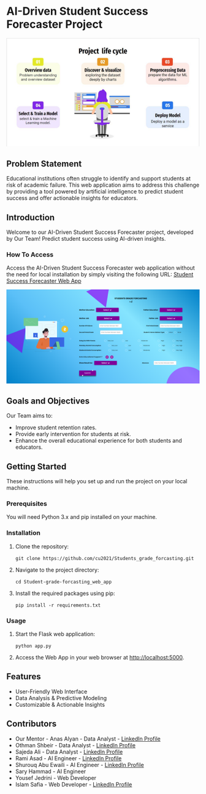 # AI-Driven Student Success Forecaster Project
![Project Life cycle](https://github.com/cu2021/Students_grade_forcasting/blob/master/Project%20Life%20Cycle.JPG)

## Problem Statement
Educational institutions often struggle to identify and support students at risk of academic failure. This web application aims to address this challenge by providing a tool powered by artificial intelligence to predict student success and offer actionable insights for educators.

## Introduction
Welcome to our AI-Driven Student Success Forecaster project, developed by Our Team! Predict student success using AI-driven insights.

### How To Access
Access the AI-Driven Student Success Forecaster web application without the need for local installation by simply visiting the following URL: [Student Success Forecaster Web App](http://oshbeir.pythonanywhere.com/)

![web app](https://github.com/cu2021/Students_grade_forcasting/blob/master/web%20app%20demo.png)

## Goals and Objectives
Our Team aims to:
- Improve student retention rates.
- Provide early intervention for students at risk.
- Enhance the overall educational experience for both students and educators.

## Getting Started
These instructions will help you set up and run the project on your local machine.

### Prerequisites
You will need Python 3.x and pip installed on your machine.

### Installation
1. Clone the repository:
   ```
   git clone https://github.com/cu2021/Students_grade_forcasting.git
   ```
2. Navigate to the project directory:
   ```
   cd Student-grade-forcasting_web_app
   ```
3. Install the required packages using pip:
   ```
   pip install -r requirements.txt
   ```

### Usage
1. Start the Flask web application:
   ```
   python app.py
   ```
2. Access the Web App in your web browser at [http://localhost:5000](http://localhost:5000).

## Features
- User-Friendly Web Interface
- Data Analysis & Predictive Modeling
- Customizable & Actionable Insights

## Contributors
- Our Mentor - Anas Alyan - Data Analyst - [LinkedIn Profile](https://www.linkedin.com/in/anas-alyan-597a581bb/)
- Othman Shbeir - Data Analyst - [LinkedIn Profile](https://www.linkedin.com/in/othmanshbeir/)
- Sajeda Ali - Data Analyst - [LinkedIn Profile](https://www.linkedin.com/in/sajeda-ali-0583bb123/)
- Rami Asad - AI Engineer - [LinkedIn Profile](https://www.linkedin.com/in/rami-asad/) 
- Shurouq Abu Ewaili - AI Engineer - [LinkedIn Profile](https://www.linkedin.com/in/shurouqabuewaili/)
- Sary Hammad - AI Engineer
- Yousef Jedrini - Web Developer
- Islam Safia - Web Developer - [LinkedIn Profile](https://www.linkedin.com/in/islam-safyia-a1967a268)

